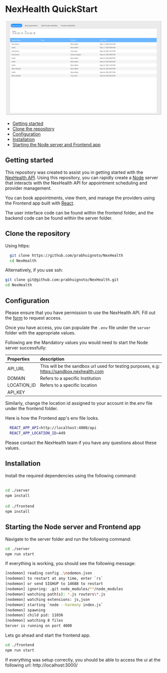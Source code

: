 <h1>NexHealth QuickStart</h1>

![app](frontend-app.png)

- [Getting started](#getting-started)
- [Clone the repository](#clone-the-repository)
- [Configuration](#configuration)
- [Installation](#installation)
- [Starting the Node server and Frontend app](#starting-the-node-server-and-frontend-app)

## Getting started

This repository was created to assist you in getting started with the [NexHealth API](https://docs.nexhealth.com/reference/introduction).
Using this repository, you can rapidly create a [Node](https://nodejs.org/en/) server that interacts with the NexHealth API for appointment scheduling and provider management.

You can book appointments, view them, and manage the providers using the Frontend app built with [React](https://facebook.github.io/react/).

The user interface code can be found within the frontend folder, and the backend code can be found within the server folder.

## Clone the repository

Using https:

```sh
  git clone https://github.com/prabhuignoto/NexHealth
  cd NexHealth
```

Alternatively, if you use ssh:

```sh
git clone git@github.com:prabhuignoto/NexHealth.git
cd NexHealth
```

## Configuration

Please ensure that you have permission to use the NexHealth API. Fill out the [form](https://www.nexhealth.com/api-request/request-access) to request access.

Once you have access, you can populate the `.env` file under the `server` folder with the appropriate values.

Following are the Mandatory values you would need to start the Node server successfully:

| Properties  | description                                                                                |
| :---------- | :----------------------------------------------------------------------------------------- |
| API_URL     | This will be the sandbox url used for testing purposes, e.g: https://sandbox.nexhealth.com |
| DOMAIN      | Refers to a specific Institution                                                           |
| LOCATION_ID | Refers to a specific location                                                              |
| API_KEY     |                                                                                            |

Similarly, change the location id assigned to your account in the.env file under the frontend folder.

Here is how the Frontend app's env file looks.

```sh
  REACT_APP_API=http://localhost:4000/api
  REACT_APP_LOCATION_ID=449
```

Please contact the NexHealth team if you have any questions about these values.

## Installation

Install the required dependencies using the following command:

```sh

cd ./server
npm install

cd ./frontend
npm install

```

## Starting the Node server and Frontend app

Navigate to the server folder and run the following command:

```sh
cd ./server
npm run start
```

If everything is working, you should see the following message:

```sh
[nodemon] reading config .\nodemon.json
[nodemon] to restart at any time, enter `rs`
[nodemon] or send SIGHUP to 14688 to restart
[nodemon] ignoring: .git node_modules/**/node_modules
[nodemon] watching path(s): *.js routers\*.js
[nodemon] watching extensions: js,json
[nodemon] starting `node --harmony index.js`
[nodemon] spawning
[nodemon] child pid: 11036
[nodemon] watching 8 files
Server is running on port 4000
```

Lets go ahead and start the frontend app.

```sh
cd ./frontend
npm run start
```

If everything was setup correctly, you should be able to access the ui at the following url: http://localhost:3000/